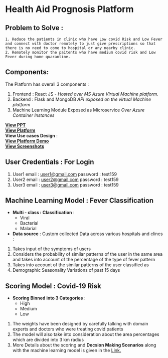 # Health Aid Prognosis Platform

## Problem to Solve :
	1. Reduce the patients in clinic who have Low covid Risk and Low Fever and connect with doctor remotely to just give prescriptions so that there is no need to come to hospital or any nearby clinic.
	2. Remotely monitor the paitents who have medium covid risk and Low Fever during home quarantine.

## Components:
The Platform  has overall 3 components : 
1. Frontend : React JS - *Hosted over MS Azure Virtual Machine platform.*
2. Backend  : Flask and MongoDB *API exposed on the virtual Machine platform*
3. Machine Learning Module Exposed as Microservice *Over Azure Container Instances*

**[View PPT](https://docs.google.com/presentation/d/1sP5DyX1s9E5kvmUoth2lh8EyMEjZrIjPrn2puZU9S3c/edit?usp=sharing)** <br>
**[View Platform](http://52.172.158.219/)**<br>
**View Use cases Design** : <br>
**[View Platform Demo](https://www.dropbox.com/sh/43hta6wrzubek4a/AABTOjeJ_31XOQOjgj2b46Fga?dl=1)**   <br>
**[View Screenshots](https://www.dropbox.com/sh/vowilit195yyfc8/AAAGQVMBQ8nGlTzfXFbSZVOLa?dl=1)** <br>
## User Credentials : For Login

1. User1
	 email : user1@gmail.com
	 password : test159
2. User2
	 email : user2@gmail.com
	 password : test159
3. User3
     email : user3@gmail.com
	 password : test159


## Machine Learning Model : Fever Classification 

- **Multi - class : Classification** : 
	- Viral
	- Bacterial 
	- Malarial
- **Data source** : Custom collected Data across various hospitals and clincs : 

1. Takes input of the symptoms of users 
2. Considers the probability of similar patterns of the user in the same area and takes into account of the percentage of the type of fever pattern
3. Takes into account of the similar patterns of the user classified as 
4. Demographic Seasonality Variations of past 15 days 

	
	
## Scoring Model : Covid-19 Risk

- **Scoring Binned into 3 Categories** :
	-  High 
	- Medium 
	- Low 

1. The weights have been designed by carefully talking with domain experts and doctors who were treating covid patients 
2.  The model will also take into consideration about the area percentages which are divided into 3 km radius
3.  More Details about the scoring and **Decsion Making Scenarios** along with the machine learning model is given in the [Link.](https://docs.google.com/presentation/d/1Flq2x9tR15OR8lreEV-ZRMFGkN8BENEHF9KBmWlgWIo/edit?usp=sharing) 




